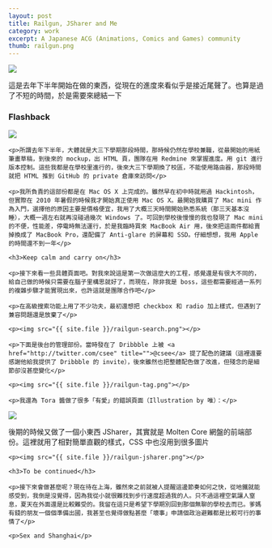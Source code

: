 ```yaml
---
layout: post
title: Railgun, JSharer and Me
category: work
excerpt: A Japanese ACG (Animations, Comics and Games) community
thumb: railgun.png
---
```


<p><img src="{{ site.file }}/railgun.png"></p>

<div class=txt>
<p>這是去年下半年開始在做的東西，從現在的進度來看似乎是接近尾聲了。也算是過了不短的時間，於是需要來總結一下</p>
	<h3>Flashback</h3>
	<p><img src="{{ site.file }}/railgun-logo.png"></p>

	<p>所謂去年下半年，大體就是大三下學期那段時間，那時候仍然在學校兼職，從最開始的用紙筆畫草稿，到後來的 mockup，出 HTML 頁，團隊在用 Redmine 來掌握進度。用 git 進行版本控制。這些我都是在學校里進行的，後來大三下學期換了校區，不能使用路由器，那段時間就把 HTML 推到 GitHub 的 private 倉庫來訪問</p>

	<p>我所負責的這部份都是在 Mac OS X 上完成的。雖然早在初中時就用過 Hackintosh，但實際在 2010 年暑假的時候我才開始真正使用 Mac OS X。最開始我購買了 Mac mini 作為入門，選擇他的原因主要是價格便宜，我用了大概三天時間開始熟悉系統（那三天基本沒睡），大概一週左右就再沒碰過幾次 Windows 了。可回到學校後慢慢的我也發現了 Mac mini 的不便，性能差，停電時無法運行，於是我臨時買來 MacBook Air 用，後來把這兩件都給賣掉換成了 MacBook Pro，還配備了 Anti-glare 的屏幕和 SSD。仔細想想，我用 Apple 的時間還不到一年</p>

	<h3>Keep calm and carry on</h3>

	<p>接下來看一些具體頁面吧。對我來說這是第一次做這麼大的工程，感覺還是有很大不同的，給自己做的時候只需要在腦子里構思就好了，而現在，除非我是 boss，這些都需要經過一系列的複雜步驟才能實現出來，也許這就是團隊合作吧</p>

	<p>在高級搜索功能上用了不少功夫，最初還想把 checkbox 和 radio 加上樣式，但遇到了兼容問題還是放棄了</p>

	<p><img src="{{ site.file }}/railgun-search.png"></p>

	<p>下面是後台的管理部份。當時發在了 Dribbble 上被 <a href="http://twitter.com/csee" title="">@csee</a> 提了配色的建議（這裡還要感謝他給我提供了 Dribbble 的 invite），後來雖然也把整體配色做了改進，但殘念的是細節卻沒甚麼變化</p>

	<p><img src="{{ site.file }}/railgun-tag.png"></p>

	<p>我還為 Tora 醬做了很多「有愛」的錯誤頁面（Illustration by 唯）：</p>
</div>

<p><img src="{{ site.file }}/railgun-error.png"></p>

<div class=txt>
	<p>後期的時候又做了一個小東西 JSharer，其實就是 Molten Core 網盤的前端部份。這裡就用了相對簡單直觀的樣式，CSS 中也沒用到很多圖片</p>

	<p><img src="{{ site.file }}/railgun-jsharer.png"></p>

	<h3>To be continued</h3>

	<p>接下來會做甚麼呢？現在待在上海，雖然來之前就被人提醒這邊節奏如何之快，從地鐵就能感受到，我倒是沒覺得，因為我從小就很難找到步行速度超過我的人。只不過這裡空氣讓人窒息，夏天在外面還是比較難受的。我留在這只是希望下學期別回到那個無聊的學校去而已。爹媽有錢的朋友一個個準備出國，我甚至也覺得做點甚麼「壞事」申請個政治避難都是比較可行的事情了</p>

	<p>Sex and Shanghai</p>
</div>
